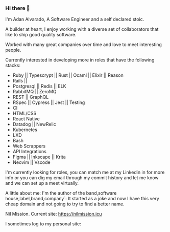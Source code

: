 ### Hi there 👋

I'm Adan Alvarado, A Software Engineer and a self declared stoic.

A builder at heart, I enjoy working with a diverse set of collaborators that like to ship good quality software.

Worked with many great companies over time and love to meet interesting people.

Currently interested in developing more in roles that have the following stacks:
- Ruby || Typescrypt || Rust || Ocaml || Elixir ||  Reason
- Rails || 
- Postgresql || Redis || ELK
- RabbitMQ || ZeroMQ
- REST || GraphQL
- RSpec || Cypress || Jest || Testing
- CI
- HTML/CSS
- React Native
- Datadog || NewRelic
- Kubernetes
- LXD
- Bash
- Web Scrappers
- API Integrations
- Figma || Inkscape || Krita
- Neovim || Vscode

I'm currently looking for roles, you can match me at my Linkedin in for more info or you can dig my email through my commit history and let me know and we can set up a meet virtually.

A little about me:
I'm the author of the band,software house,label,brand,company`: 
It started as a joke and now I have this very cheap domain and not going to try to find a better name.

Nil Mission.
Current site:
https://nilmission.icu

I sometimes log to my personal site:

<!--
**aalvarado/aalvarado** is a ✨ _special_ ✨ repository because its `README.md` (this file) appears on your GitHub profile.

Here are some ideas to get you started:

- 🔭 I’m currently working on ...
- 🌱 I’m currently learning ...
- 👯 I’m looking to collaborate on ...
- 🤔 I’m looking for help with ...
- 💬 Ask me about ...
- 📫 How to reach me: ...
- 😄 Pronouns: ...
- ⚡ Fun fact: ...
-->
